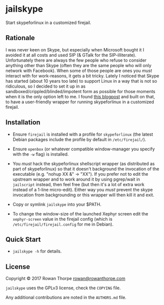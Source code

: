 jailskype
=========

Start skypeforlinux in a customized firejail.

Rationale
---------

I was never keen on Skype, but especially when Microsoft bought
it I avoided it at all costs and used SIP (& GTalk for the SIP-illiterate).
Unfortunately there are always the few people who refuse to consider
anything other than Skype (often they are the same people who will
only network with Facebook). When some of those people are ones
you *must* interact with for work-reasons, it gets a bit tricky.
Lately I noticed that Skype has started (about 10 years too late) to
support Linux in a way that is not so ridiculous, so I decided to
set it up in as sandboxed/crippled/blinded/impotent form as possible
for those moments when it is the only option left to me. I found [this
blogpost](https://spwhitton.name/blog/entry/firejailskype/) and built
on that, to have a user-friendly wrapper for running skypeforlinux in
a customized firejail.

Installation
------------

* Ensure `firejail` is installed with a profile for `skypeforlinux` (the
  latest Debian packages include the profile by default in
  `/etc/firejail/`).

* Ensure `openbox` (or whatever compatible window-manager you specify
  with the `-w` flag) is installed.

* You *must* hack the skypeforlinux shellscript wrapper (as distributed
  as part of skypeforlinux) so that it doesn't background the invocation
  of the executable (e.g. "nohup XX &" -> "XX"). If you prefer not to
  edit the upstream wrapper and to work around it by using pgrep/wait in
  `jailscript` instead, then feel free (but then it's a lot of extra
  work instead of a 1-line micro-edit). Either way you *must* prevent
  the skype invocation from backgrounding or this wrapper will then kill
  it and exit.

* Copy or symlink `jailskype` into your $PATH.

* To change the window-size of the launched Xephyr screen edit the
  `xephyr-screen` value in the firejail config (which is
  `/etc/firejail/firejail.config` for me in Debian).

Quick Start
-----------

* `jailskype -h` for details.

License
-------

Copyright © 2017 Rowan Thorpe <rowan@rowanthorpe.com>

`jailskype` uses the GPLv3 license, check the `COPYING` file.

Any additional contributions are noted in the `AUTHORS.md` file.
